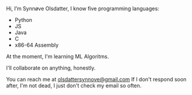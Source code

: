 Hi, I’m Synnøve Olsdatter, I know five programming languages:
 - Python
 - JS
 - Java
 - C
 - x86-64 Assembly

At the moment, I'm learning ML Algoritms.

I'll collaborate on anything, honestly.

You can reach me at olsdattersynnove@gmail.com
If I don't respond soon after, I'm not dead, I just don't check my email so often.

<!---
synnoveolsdatter/synnoveolsdatter is a ✨ special ✨ repository because its `README.md` (this file) appears on your GitHub profile.
You can click the Preview link to take a look at your changes.
--->
